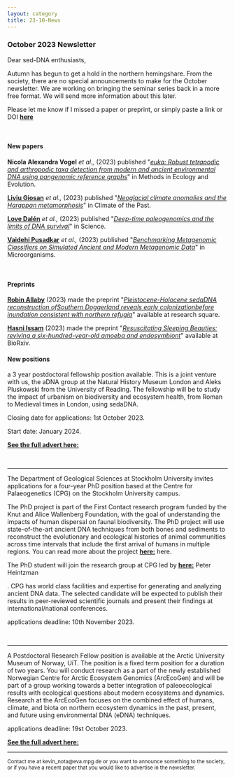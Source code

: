 ```yaml
---
layout: category
title: 23-10-News
---
```


<div class="section">
<h3 class="section-title underline">October 2023 Newsletter</h3>
</div>

<p>Dear sed-DNA enthusiasts,</p>
<div class="intro">
<p>Autumn has begun to get a hold in the northern hemingshare. From the society, there are no special announcements to make for the October newsletter. We are working on bringing the seminar series back in a more free format. We will send more information about this later. </p> 

<p>Please let me know if I missed a paper or preprint, or simply paste a link or DOI <a href="https://docs.google.com/forms/d/1-8Wct-4bm0t0U4gApA92XDzlRM1B1WgIJdi-ihtWEcI/prefill" target="_blank"><b>here</b></a>
</p>


<br>
<div class="intro">
<h4 class="section-title underline">New papers</h4>

<p><b>Nicola Alexandra Vogel</b> <i> et al.,</i> (2023) published "<a href="https://doi.org/10.5194/cp-14-1669-2018" target="_blank"><u><i>euka: Robust tetrapodic and arthropodic taxa detection from modern and ancient environmental DNA using pangenomic reference graphs</i></u></a>" in Methods in Ecology and Evolution.</p>

<p><a href="https://www.researchgate.net/profile/Liviu-Giosan" target="_blank"><b>Liviu Giosan</b></a> <i> et al.,</i> (2023) published "<a href="https://doi.org/10.5194/cp-14-1669-2018" target="_blank"><u><i>Neoglacial climate anomalies and the Harappan metamorphosis</i></u></a>" in Climate of the Past.</p>

<p><a href="https://scholar.google.com/citations?user=MrkagkoAAAAJ&hl=en&oi=ao" target="_blank"><b>Love Dalén</b></a> <i> et al.,</i> (2023) published "<a href="https://www.science.org/doi/10.1126/science.adh7943" target="_blank"><u><i>Deep-time paleogenomics and the limits of DNA survival</i></u></a>" in Science.</p>

<p><a href="https://scholar.google.com/citations?user=ojkxKnMAAAAJ&hl=en&oi=ao" target="_blank"><b>Vaidehi Pusadkar</b></a> <i> et al.,</i> (2023) published "<a href="https://doi.org/10.3390/microorganisms11102478" target="_blank"><u><i>Benchmarking Metagenomic Classifiers on Simulated Ancient and Modern Metagenomic Data</i></u></a>" in Microorganisms.</p>



<br>

<div class="intro">
<h4 class="section-title underline">Preprints</h4>

<p><a href="https://scholar.google.com/citations?hl=en&user=JAGL8DQAAAAJ&view_op=list_works&sortby=pubdate" target="_blank"><b> Robin Allaby</b></a> (2023) made the preprint "<a href="https://doi.org/10.21203/rs.3.rs-3296992/v1" target="_blank"><u><i>Pleistocene-Holocene sedaDNA reconstruction ofSouthern Doggerland reveals early colonizationbefore inundation consistent with northern refugia</i></u></a>" available at research square.</p>

<p><a href="https://www.researchgate.net/profile/Issam-Hasni" target="_blank"><b> Hasni Issam</b></a> (2023) made the preprint "<a href="https://doi.org/10.1101/2023.09.22.558946" target="_blank"><u><i>Resuscitating Sleeping Beauties: reviving a six-hundred-year-old amoeba and endosymbiont</i></u></a>" available at BioRxiv.</p>

<div class="intro">
<h4 class="section-title underline">New positions</h4>

<p> a 3 year postdoctoral fellowship position available. This is a joint venture with us, the aDNA group at the Natural History Museum London and Aleks Pluskowski from the University of Reading. The fellowship will be to study the impact of urbanism on biodiversity and ecosystem health, from Roman to Medieval times in London, using sedaDNA.</p>

<p>Closing date for applications: 1st October 2023.</p>
<p>Start date: January 2024.</p>
<p><a href="https://jobs.reading.ac.uk/Job/JobDetail?JobId=12488"><b>See the full advert here:</b></a> </p>

<br><hr>    
<p>The Department of Geological Sciences at Stockholm University invites applications for a four-year PhD position based at the Centre for Palaeogenetics (CPG) on the Stockholm University campus.</p> 

<p>The PhD project is part of the First Contact research program funded by the Knut and Alice Wallenberg Foundation, with the goal of understanding the impacts of human dispersal on faunal biodiversity. The PhD project will use state-of-the-art ancient DNA techniques from both bones and sediments to reconstruct the evolutionary and ecological histories of animal communities across time intervals that include the first arrival of humans in multiple regions. You can read more about the project <a href="https://kaw.wallenberg.org/en/research/exploring-our-first-meeting-mammoths"><b>here:</b></a> here.</p>

<p>The PhD student will join the research group at CPG led by <a href="http://palaeogenetics.com/peter-heintzman/"><b>here:</b></a> Peter Heintzman</p>. CPG has world class facilities and expertise for generating and analyzing ancient DNA data. The selected candidate will be expected to publish their results in peer-reviewed scientific journals and present their findings at international/national conferences.</p>
<p>applications deadline: 10th November 2023.</p>
<br><hr>

A Postdoctoral Research Fellow position is available at the Arctic University Museum of Norway, UiT. The position is a fixed term position for a duration of two years. You will conduct research as a part of the newly established Norwegian Centre for Arctic Ecosystem Genomics (ArcEcoGen) and will be part of a group working towards a better integration of paleoecological results with ecological questions about modern ecosystems and dynamics. Research at the ArcEcoGen focuses on the combined effect of humans, climate, and biota on northern ecosystem dynamics in the past, present, and future using environmental DNA (eDNA) techniques.

<p>applications deadline: 19st October 2023.</p>
<p><a href="https://www.jobbnorge.no/en/available-jobs/job/249474/postdoctoral-fellow-in-statistical-palaeoecology-for-ancient-dna-datasets"><b>See the full advert here:</b></a> </p>

<hr />
<p><small>Contact me at kevin_nota@eva.mpg.de or you want to announce something to the society, or if you have a recent paper that you would like to advertise in the newsletter.</small></p>
